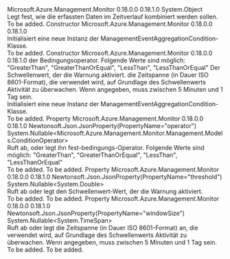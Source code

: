<Type Name="ManagementEventAggregationCondition" FullName="Microsoft.Azure.Management.Monitor.Management.Models.ManagementEventAggregationCondition">
  <TypeSignature Language="C#" Value="public class ManagementEventAggregationCondition" />
  <TypeSignature Language="ILAsm" Value=".class public auto ansi beforefieldinit ManagementEventAggregationCondition extends System.Object" />
  <TypeSignature Language="DocId" Value="T:Microsoft.Azure.Management.Monitor.Management.Models.ManagementEventAggregationCondition" />
  <TypeSignature Language="VB.NET" Value="Public Class ManagementEventAggregationCondition" />
  <TypeSignature Language="F#" Value="type ManagementEventAggregationCondition = class" />
  <AssemblyInfo>
    <AssemblyName>Microsoft.Azure.Management.Monitor</AssemblyName>
    <AssemblyVersion>0.18.0.0</AssemblyVersion>
    <AssemblyVersion>0.18.1.0</AssemblyVersion>
  </AssemblyInfo>
  <Base>
    <BaseTypeName>System.Object</BaseTypeName>
  </Base>
  <Interfaces />
  <Docs>
    <summary>
            Legt fest, wie die erfassten Daten im Zeitverlauf kombiniert werden sollen.
            </summary>
    <remarks>To be added.</remarks>
  </Docs>
  <Members>
    <Member MemberName=".ctor">
      <MemberSignature Language="C#" Value="public ManagementEventAggregationCondition ();" />
      <MemberSignature Language="ILAsm" Value=".method public hidebysig specialname rtspecialname instance void .ctor() cil managed" />
      <MemberSignature Language="DocId" Value="M:Microsoft.Azure.Management.Monitor.Management.Models.ManagementEventAggregationCondition.#ctor" />
      <MemberSignature Language="VB.NET" Value="Public Sub New ()" />
      <MemberType>Constructor</MemberType>
      <AssemblyInfo>
        <AssemblyName>Microsoft.Azure.Management.Monitor</AssemblyName>
        <AssemblyVersion>0.18.0.0</AssemblyVersion>
        <AssemblyVersion>0.18.1.0</AssemblyVersion>
      </AssemblyInfo>
      <Parameters />
      <Docs>
        <summary>
            Initialisiert eine neue Instanz der ManagementEventAggregationCondition-Klasse.
            </summary>
        <remarks>To be added.</remarks>
      </Docs>
    </Member>
    <Member MemberName=".ctor">
      <MemberSignature Language="C#" Value="public ManagementEventAggregationCondition (Nullable&lt;Microsoft.Azure.Management.Monitor.Management.Models.ConditionOperator&gt; operatorProperty = null, Nullable&lt;double&gt; threshold = null, Nullable&lt;TimeSpan&gt; windowSize = null);" />
      <MemberSignature Language="ILAsm" Value=".method public hidebysig specialname rtspecialname instance void .ctor(valuetype System.Nullable`1&lt;valuetype Microsoft.Azure.Management.Monitor.Management.Models.ConditionOperator&gt; operatorProperty, valuetype System.Nullable`1&lt;float64&gt; threshold, valuetype System.Nullable`1&lt;valuetype System.TimeSpan&gt; windowSize) cil managed" />
      <MemberSignature Language="DocId" Value="M:Microsoft.Azure.Management.Monitor.Management.Models.ManagementEventAggregationCondition.#ctor(System.Nullable{Microsoft.Azure.Management.Monitor.Management.Models.ConditionOperator},System.Nullable{System.Double},System.Nullable{System.TimeSpan})" />
      <MemberSignature Language="VB.NET" Value="Public Sub New (Optional operatorProperty As Nullable(Of ConditionOperator) = null, Optional threshold As Nullable(Of Double) = null, Optional windowSize As Nullable(Of TimeSpan) = null)" />
      <MemberSignature Language="F#" Value="new Microsoft.Azure.Management.Monitor.Management.Models.ManagementEventAggregationCondition : Nullable&lt;Microsoft.Azure.Management.Monitor.Management.Models.ConditionOperator&gt; * Nullable&lt;double&gt; * Nullable&lt;TimeSpan&gt; -&gt; Microsoft.Azure.Management.Monitor.Management.Models.ManagementEventAggregationCondition" Usage="new Microsoft.Azure.Management.Monitor.Management.Models.ManagementEventAggregationCondition (operatorProperty, threshold, windowSize)" />
      <MemberType>Constructor</MemberType>
      <AssemblyInfo>
        <AssemblyName>Microsoft.Azure.Management.Monitor</AssemblyName>
        <AssemblyVersion>0.18.0.0</AssemblyVersion>
        <AssemblyVersion>0.18.1.0</AssemblyVersion>
      </AssemblyInfo>
      <Parameters>
        <Parameter Name="operatorProperty" Type="System.Nullable&lt;Microsoft.Azure.Management.Monitor.Management.Models.ConditionOperator&gt;" />
        <Parameter Name="threshold" Type="System.Nullable&lt;System.Double&gt;" />
        <Parameter Name="windowSize" Type="System.Nullable&lt;System.TimeSpan&gt;" />
      </Parameters>
      <Docs>
        <param name="operatorProperty">der Bedingungsoperator. Folgende Werte sind möglich: "GreaterThan", "GreaterThanOrEqual", "LessThan", "LessThanOrEqual"</param>
        <param name="threshold">Der Schwellenwert, der die Warnung aktiviert.</param>
        <param name="windowSize">die Zeitspanne (in Dauer ISO 8601-Format), die verwendet wird, auf Grundlage des Schwellenwerts Aktivität zu überwachen. Wenn angegeben, muss zwischen 5 Minuten und 1 Tag sein.</param>
        <summary>
            Initialisiert eine neue Instanz der ManagementEventAggregationCondition-Klasse.
            </summary>
        <remarks>To be added.</remarks>
      </Docs>
    </Member>
    <Member MemberName="OperatorProperty">
      <MemberSignature Language="C#" Value="public Nullable&lt;Microsoft.Azure.Management.Monitor.Management.Models.ConditionOperator&gt; OperatorProperty { get; set; }" />
      <MemberSignature Language="ILAsm" Value=".property instance valuetype System.Nullable`1&lt;valuetype Microsoft.Azure.Management.Monitor.Management.Models.ConditionOperator&gt; OperatorProperty" />
      <MemberSignature Language="DocId" Value="P:Microsoft.Azure.Management.Monitor.Management.Models.ManagementEventAggregationCondition.OperatorProperty" />
      <MemberSignature Language="VB.NET" Value="Public Property OperatorProperty As Nullable(Of ConditionOperator)" />
      <MemberSignature Language="F#" Value="member this.OperatorProperty : Nullable&lt;Microsoft.Azure.Management.Monitor.Management.Models.ConditionOperator&gt; with get, set" Usage="Microsoft.Azure.Management.Monitor.Management.Models.ManagementEventAggregationCondition.OperatorProperty" />
      <MemberType>Property</MemberType>
      <AssemblyInfo>
        <AssemblyName>Microsoft.Azure.Management.Monitor</AssemblyName>
        <AssemblyVersion>0.18.0.0</AssemblyVersion>
        <AssemblyVersion>0.18.1.0</AssemblyVersion>
      </AssemblyInfo>
      <Attributes>
        <Attribute>
          <AttributeName>Newtonsoft.Json.JsonProperty(PropertyName="operator")</AttributeName>
        </Attribute>
      </Attributes>
      <ReturnValue>
        <ReturnType>System.Nullable&lt;Microsoft.Azure.Management.Monitor.Management.Models.ConditionOperator&gt;</ReturnType>
      </ReturnValue>
      <Docs>
        <summary>
            Ruft ab, oder legt ihn fest-bedingungs-Operator. Folgende Werte sind möglich: "GreaterThan", "GreaterThanOrEqual", "LessThan", "LessThanOrEqual"
            </summary>
        <value>To be added.</value>
        <remarks>To be added.</remarks>
      </Docs>
    </Member>
    <Member MemberName="Threshold">
      <MemberSignature Language="C#" Value="public Nullable&lt;double&gt; Threshold { get; set; }" />
      <MemberSignature Language="ILAsm" Value=".property instance valuetype System.Nullable`1&lt;float64&gt; Threshold" />
      <MemberSignature Language="DocId" Value="P:Microsoft.Azure.Management.Monitor.Management.Models.ManagementEventAggregationCondition.Threshold" />
      <MemberSignature Language="VB.NET" Value="Public Property Threshold As Nullable(Of Double)" />
      <MemberSignature Language="F#" Value="member this.Threshold : Nullable&lt;double&gt; with get, set" Usage="Microsoft.Azure.Management.Monitor.Management.Models.ManagementEventAggregationCondition.Threshold" />
      <MemberType>Property</MemberType>
      <AssemblyInfo>
        <AssemblyName>Microsoft.Azure.Management.Monitor</AssemblyName>
        <AssemblyVersion>0.18.0.0</AssemblyVersion>
        <AssemblyVersion>0.18.1.0</AssemblyVersion>
      </AssemblyInfo>
      <Attributes>
        <Attribute>
          <AttributeName>Newtonsoft.Json.JsonProperty(PropertyName="threshold")</AttributeName>
        </Attribute>
      </Attributes>
      <ReturnValue>
        <ReturnType>System.Nullable&lt;System.Double&gt;</ReturnType>
      </ReturnValue>
      <Docs>
        <summary>
            Ruft ab oder legt den Schwellenwert-Wert, der die Warnung aktiviert.
            </summary>
        <value>To be added.</value>
        <remarks>To be added.</remarks>
      </Docs>
    </Member>
    <Member MemberName="WindowSize">
      <MemberSignature Language="C#" Value="public Nullable&lt;TimeSpan&gt; WindowSize { get; set; }" />
      <MemberSignature Language="ILAsm" Value=".property instance valuetype System.Nullable`1&lt;valuetype System.TimeSpan&gt; WindowSize" />
      <MemberSignature Language="DocId" Value="P:Microsoft.Azure.Management.Monitor.Management.Models.ManagementEventAggregationCondition.WindowSize" />
      <MemberSignature Language="VB.NET" Value="Public Property WindowSize As Nullable(Of TimeSpan)" />
      <MemberSignature Language="F#" Value="member this.WindowSize : Nullable&lt;TimeSpan&gt; with get, set" Usage="Microsoft.Azure.Management.Monitor.Management.Models.ManagementEventAggregationCondition.WindowSize" />
      <MemberType>Property</MemberType>
      <AssemblyInfo>
        <AssemblyName>Microsoft.Azure.Management.Monitor</AssemblyName>
        <AssemblyVersion>0.18.0.0</AssemblyVersion>
        <AssemblyVersion>0.18.1.0</AssemblyVersion>
      </AssemblyInfo>
      <Attributes>
        <Attribute>
          <AttributeName>Newtonsoft.Json.JsonProperty(PropertyName="windowSize")</AttributeName>
        </Attribute>
      </Attributes>
      <ReturnValue>
        <ReturnType>System.Nullable&lt;System.TimeSpan&gt;</ReturnType>
      </ReturnValue>
      <Docs>
        <summary>
            Ruft ab oder legt die Zeitspanne (in Dauer ISO 8601-Format) an, die verwendet wird, auf Grundlage des Schwellenwerts Aktivität zu überwachen. Wenn angegeben, muss zwischen 5 Minuten und 1 Tag sein.
            </summary>
        <value>To be added.</value>
        <remarks>To be added.</remarks>
      </Docs>
    </Member>
  </Members>
</Type>